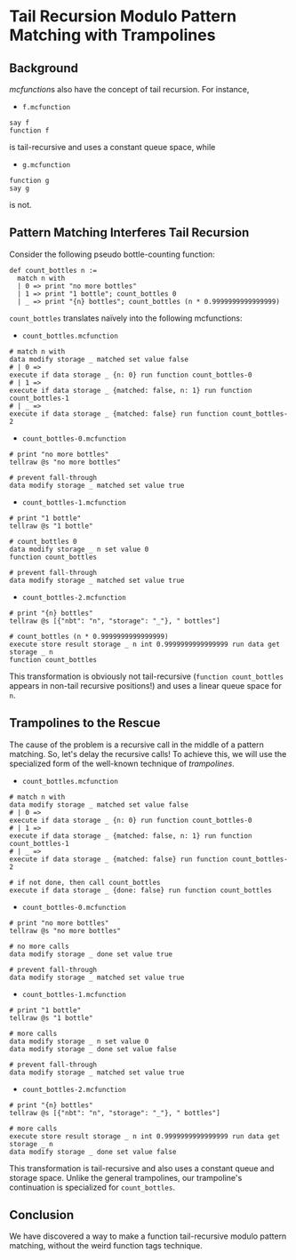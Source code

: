 # Tail Recursion Modulo Pattern Matching with Trampolines

## Background

*mcfunction*s also have the concept of tail recursion.
For instance,

- `f.mcfunction`
```mcfunction
say f
function f
```

is tail-recursive and uses a constant queue space, while

- `g.mcfunction`
```mcfunction
function g
say g
```

is not.

## Pattern Matching Interferes Tail Recursion

Consider the following pseudo bottle-counting function:

```lean
def count_bottles n :=
  match n with
  | 0 => print "no more bottles"
  | 1 => print "1 bottle"; count_bottles 0
  | _ => print "{n} bottles"; count_bottles (n * 0.9999999999999999)
```

`count_bottles` translates naïvely into the following mcfunctions:

- `count_bottles.mcfunction`
```mcfunction
# match n with
data modify storage _ matched set value false
# | 0 =>
execute if data storage _ {n: 0} run function count_bottles-0
# | 1 =>
execute if data storage _ {matched: false, n: 1} run function count_bottles-1
# | _ =>
execute if data storage _ {matched: false} run function count_bottles-2
```
- `count_bottles-0.mcfunction`
```mcfunction
# print "no more bottles"
tellraw @s "no more bottles"

# prevent fall-through
data modify storage _ matched set value true
```
- `count_bottles-1.mcfunction`
```mcfunction
# print "1 bottle"
tellraw @s "1 bottle"

# count_bottles 0
data modify storage _ n set value 0
function count_bottles

# prevent fall-through
data modify storage _ matched set value true
```
- `count_bottles-2.mcfunction`
```mcfunction
# print "{n} bottles"
tellraw @s [{"nbt": "n", "storage": "_"}, " bottles"]

# count_bottles (n * 0.9999999999999999)
execute store result storage _ n int 0.9999999999999999 run data get storage _ n
function count_bottles
```

This transformation is obviously not tail-recursive (`function count_bottles` appears in non-tail recursive positions!) and uses a linear queue space for `n`.

## Trampolines to the Rescue

The cause of the problem is a recursive call in the middle of a pattern matching.
So, let's delay the recursive calls!
To achieve this, we will use the specialized form of the well-known technique of *trampolines*.

- `count_bottles.mcfunction`
```mcfunction
# match n with
data modify storage _ matched set value false
# | 0 =>
execute if data storage _ {n: 0} run function count_bottles-0
# | 1 =>
execute if data storage _ {matched: false, n: 1} run function count_bottles-1
# | _ =>
execute if data storage _ {matched: false} run function count_bottles-2

# if not done, then call count_bottles
execute if data storage _ {done: false} run function count_bottles
```
- `count_bottles-0.mcfunction`
```mcfunction
# print "no more bottles"
tellraw @s "no more bottles"

# no more calls
data modify storage _ done set value true

# prevent fall-through
data modify storage _ matched set value true
```
- `count_bottles-1.mcfunction`
```mcfunction
# print "1 bottle"
tellraw @s "1 bottle"

# more calls
data modify storage _ n set value 0
data modify storage _ done set value false

# prevent fall-through
data modify storage _ matched set value true
```
- `count_bottles-2.mcfunction`
```mcfunction
# print "{n} bottles"
tellraw @s [{"nbt": "n", "storage": "_"}, " bottles"]

# more calls
execute store result storage _ n int 0.9999999999999999 run data get storage _ n
data modify storage _ done set value false
```

This transformation is tail-recursive and also uses a constant queue and storage space.
Unlike the general trampolines, our trampoline's continuation is specialized for `count_bottles`.

## Conclusion

We have discovered a way to make a function tail-recursive modulo pattern matching, without the weird function tags technique.
